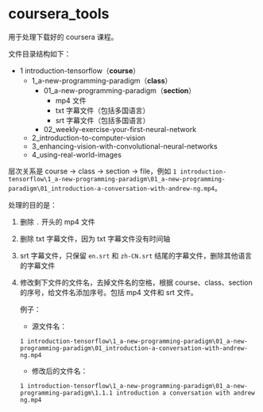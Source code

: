 # coursera_tools

用于处理下载好的 coursera 课程。

文件目录结构如下：

- 1 introduction-tensorflow（**course**）
  - 1_a-new-programming-paradigm（**class**）
    - 01_a-new-programming-paradigm（**section**）
      - mp4 文件
      - txt  字幕文件（包括多国语言）
      - srt 字幕文件（包括多国语言）
    - 02_weekly-exercise-your-first-neural-network
  - 2_introduction-to-computer-vision
  - 3_enhancing-vision-with-convolutional-neural-networks
  - 4_using-real-world-images



层次关系是 course -> class -> section -> file，例如 `1 introduction-tensorflow\1_a-new-programming-paradigm\01_a-new-programming-paradigm\01_introduction-a-conversation-with-andrew-ng.mp4`。

处理的目的是：

1. 删除 `.` 开头的 mp4 文件

2. 删除 txt 字幕文件，因为 txt 字幕文件没有时间轴

3. srt  字幕文件，只保留 `en.srt` 和 `zh-CN.srt` 结尾的字幕文件，删除其他语言的字幕文件

4. 修改剩下文件的文件名，去掉文件名的空格，根据 course、class、section 的序号，给文件名添加序号。包括 mp4 文件和 srt 文件。

   例子：
   
   - 源文件名：
   
   ```
   1 introduction-tensorflow\1_a-new-programming-paradigm\01_a-new-programming-paradigm\01_introduction-a-conversation-with-andrew-ng.mp4
   ```
   
   - 修改后的文件名：
   
   ```
   1 introduction-tensorflow\1_a-new-programming-paradigm\01_a-new-programming-paradigm\1.1.1 introduction a conversation with andrew ng.mp4
   ```

